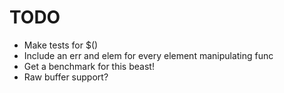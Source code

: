 # TODO

* Make tests for $()
* Include an err and elem for every
element manipulating func
* Get a benchmark for this beast!
* Raw buffer support?
